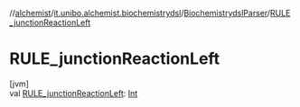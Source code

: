 //[alchemist](../../../index.md)/[it.unibo.alchemist.biochemistrydsl](../index.md)/[BiochemistrydslParser](index.md)/[RULE_junctionReactionLeft](-r-u-l-e_junction-reaction-left.md)

# RULE_junctionReactionLeft

[jvm]\
val [RULE_junctionReactionLeft](-r-u-l-e_junction-reaction-left.md): [Int](https://kotlinlang.org/api/latest/jvm/stdlib/kotlin/-int/index.html)
